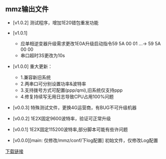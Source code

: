 ## mmz输出文件
* [v1.0.2]
    测试程序，增加1E20错包重发功能

* [v1.0.1]
    * 应单相逆变器升级需求更改1E0A升级启动指令59 5A 00 01 ...-> 59 5A 00 00 
    * 串口超时3S更改为10s
* [v1.0.0]
    重大更新：
    * 1.兼容新旧系统
    * 2.两串口可分别设置功率&波特率
    * 3.支持拨号方式可配置(ppp/qmi),旧系统仅支持ppp
    * 4.修复持续写无用日志导致CPU占用100%问题
    
* [v0.0.3]
    特殊测试文件，更换4G运营商，有BUG不可升级机器

* [v0.0.2]
    1E2X固定9600波特率，验证可正常升级

* [v0.0.1]
    1E2X固定115200波特率,部分脚本可能有些许问题

* [v0.0.0][main: 仅修改/mmz/conf/下log配置]
    初始文件，仅修改Log配置

[下载链接](https://github.com/lyct-01/mmz2out/releases)